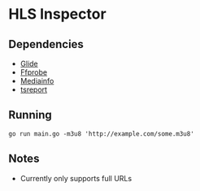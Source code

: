 # HLS Inspector

## Dependencies
* [Glide](https://github.com/Masterminds/glide)
* [Ffprobe](https://ffmpeg.org/download.html)
* [Mediainfo](https://mediaarea.net/en/MediaInfo)
* [tsreport](https://github.com/kynesim/tstools)

## Running
```
go run main.go -m3u8 'http://example.com/some.m3u8'
```

## Notes
* Currently only supports full URLs
